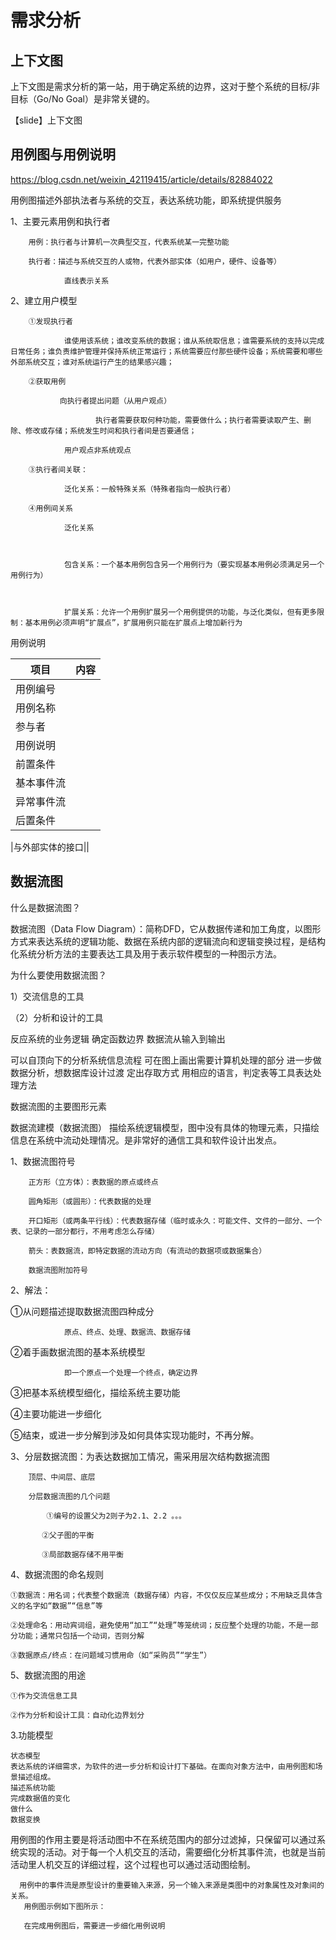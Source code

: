 # 需求分析

## 上下文图

上下文图是需求分析的第一站，用于确定系统的边界，这对于整个系统的目标/非目标（Go/No Goal）是非常关键的。

【slide】上下文图

## 用例图与用例说明

https://blog.csdn.net/weixin_42119415/article/details/82884022

用例图描述外部执法者与系统的交互，表达系统功能，即系统提供服务

1、主要元素用例和执行者

        用例：执行者与计算机一次典型交互，代表系统某一完整功能

        执行者：描述与系统交互的人或物，代表外部实体（如用户，硬件、设备等）

                直线表示关系

2、建立用户模型

        ①发现执行者

                谁使用该系统；谁改变系统的数据；谁从系统取信息；谁需要系统的支持以完成日常任务；谁负责维护管理并保持系统正常运行；系统需要应付那些硬件设备；系统需要和哪些外部系统交互；谁对系统运行产生的结果感兴趣；

        ②获取用例

               向执行者提出问题（从用户观点）

                       执行者需要获取何种功能，需要做什么；执行者需要读取产生、删除、修改或存储；系统发生时间和执行者间是否要通信；

                用户观点非系统观点

        ③执行者间关联：

                泛化关系：一般特殊关系（特殊者指向一般执行者）

        ④用例间关系

                泛化关系



                包含关系：一个基本用例包含另一个用例行为（要实现基本用例必须满足另一个用例行为）



                扩展关系：允许一个用例扩展另一个用例提供的功能，与泛化类似，但有更多限制：基本用例必须声明“扩展点”，扩展用例只能在扩展点上增加新行为


用例说明

|项目|内容|
|--|--|
|用例编号||
|用例名称||
|参与者||
|用例说明||
|前置条件||
|基本事件流||
|异常事件流||
|后置条件||



|与外部实体的接口||
## 数据流图
什么是数据流图？

数据流图（Data Flow Diagram）：简称DFD，它从数据传递和加工角度，以图形方式来表达系统的逻辑功能、数据在系统内部的逻辑流向和逻辑变换过程，是结构化系统分析方法的主要表达工具及用于表示软件模型的一种图示方法。

为什么要使用数据流图？

1）交流信息的工具

（2）分析和设计的工具

反应系统的业务逻辑
确定函数边界
数据流从输入到输出

可以自顶向下的分析系统信息流程
可在图上画出需要计算机处理的部分
进一步做数据分析，想数据库设计过渡
定出存取方式
用相应的语言，判定表等工具表达处理方法

数据流图的主要图形元素

 数据流建模（数据流图）
    描绘系统逻辑模型，图中没有具体的物理元素，只描绘信息在系统中流动处理情况。是非常好的通信工具和软件设计出发点。

1、数据流图符号

        正方形（立方体）：表数据的原点或终点

        圆角矩形（或圆形）：代表数据的处理

        开口矩形（或两条平行线）：代表数据存储（临时或永久：可能文件、文件的一部分、一个表、记录的一部分都行，不用考虑怎么存储）

        箭头：表数据流，即特定数据的流动方向（有流动的数据项或数据集合）

        数据流图附加符号



2、解法：

①从问题描述提取数据流图四种成分

                原点、终点、处理、数据流、数据存储

②着手画数据流图的基本系统模型

                即一个原点一个处理一个终点，确定边界

③把基本系统模型细化，描绘系统主要功能

④主要功能进一步细化

⑤结束，或进一步分解到涉及如何具体实现功能时，不再分解。

3、分层数据流图：为表达数据加工情况，需采用层次结构数据流图

        顶层、中间层、底层

        分层数据流图的几个问题

            ①编号的设置父为2则子为2.1、2.2 。。。

           ②父子图的平衡

           ③局部数据存储不用平衡

4、数据流图的命名规则

    ①数据流：用名词；代表整个数据流（数据存储）内容，不仅仅反应某些成分；不用缺乏具体含义的名字如“数据”“信息”等

    ②处理命名：用动宾词组，避免使用“加工”“处理”等笼统词；反应整个处理的功能，不是一部分功能；通常只包括一个动词，否则分解

    ③数据原点/终点：在问题域习惯用命（如“采购员”“学生”）

5、数据流图的用途

    ①作为交流信息工具

    ②作为分析和设计工具：自动化边界划分




3.功能模型

    状态模型
    表达系统的详细需求，为软件的进一步分析和设计打下基础。在面向对象方法中，由用例图和场景描述组成。
    描述系统功能
    完成数据值的变化
    做什么
    数据变换

用例图的作用主要是将活动图中不在系统范围内的部分过滤掉，只保留可以通过系统实现的活动。对于每一个人机交互的活动，需要细化分析其事件流，也就是当前活动里人机交互的详细过程，这个过程也可以通过活动图绘制。

      用例中的事件流是原型设计的重要输入来源，另一个输入来源是类图中的对象属性及对象间的关系。
       用例图示例如下图所示：

       在完成用例图后，需要进一步细化用例说明

